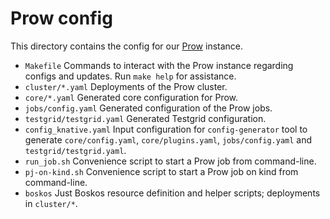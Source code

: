 # Prow config
 
This directory contains the config for our
[Prow](https://github.com/kubernetes/test-infra/tree/master/prow) instance.

- `Makefile` Commands to interact with the Prow instance regarding configs and
  updates. Run `make help` for assistance.
- `cluster/*.yaml` Deployments of the Prow cluster.
- `core/*.yaml` Generated core configuration for Prow.
- `jobs/config.yaml` Generated configuration of the Prow jobs.
- `testgrid/testgrid.yaml` Generated Testgrid configuration.
- `config_knative.yaml` Input configuration for `config-generator` tool to
  generate `core/config.yaml`, `core/plugins.yaml`, `jobs/config.yaml` and
  `testgrid/testgrid.yaml`.
- `run_job.sh` Convenience script to start a Prow job from command-line.
- `pj-on-kind.sh` Convenience script to start a Prow job on kind from
  command-line.
- `boskos` Just Boskos resource definition and helper scripts; deployments in
  `cluster/*`.
